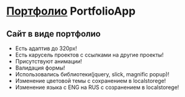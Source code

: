 # [Портфолио](https://andrianovroman.github.io/PortfolioApp/) PortfolioApp

## Сайт в виде портфолио 

- Есть адаптив до 320px!
- Есть карусель проектов с ссылками на другие проекты!
- Присутствуют анимации!
- Валидация формы!
- Использовались библиотеки(jquery, slick, magnific popup)!
- Изменение цветовой темы с сохранением в localstorege!
- Изменение языка с ENG на RUS с созранением в localstorege!
